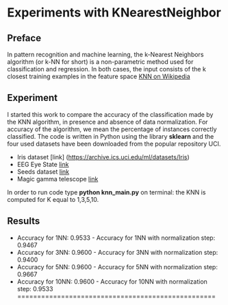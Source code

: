 # Experiments with KNearestNeighbor #

## Preface ##
In pattern recognition and machine learning, the k-Nearest Neighbors algorithm (or k-NN for short) is a non-parametric method used for classification and regression. In both cases, the input consists of the k closest training examples in the feature space
[KNN on Wikipedia](https://en.wikipedia.org/wiki/K-nearest_neighbors_algorithm)

## Experiment ##
I started this work to compare the accuracy of the classification made by the KNN algorithm, in presence and absence of data normalization. For accuracy of the algorithm, we mean the percentage of instances correctly classified.
The code is written in Python using the library **sklearn** and the four used datasets have been downloaded from the popular repository UCI. 
* Iris dataset [link] (https://archive.ics.uci.edu/ml/datasets/Iris)
* EEG Eye State [link](https://archive.ics.uci.edu/ml/datasets/EEG+Eye+State)
* Seeds dataset [link](https://archive.ics.uci.edu/ml/datasets/seeds)
* Magic gamma telescope [link](https://archive.ics.uci.edu/ml/datasets/MAGIC+Gamma+Telescope)

In order to run code type **python knn_main.py** on terminal: the KNN is computed for K equal to 1,3,5,10.

## Results ##

* Accuracy for 1NN: 0.9533 - Accuracy for 1NN with normalization step: 0.9467
* Accuracy for 3NN: 0.9600 - Accuracy for 3NN with normalization step: 0.9400
* Accuracy for 5NN: 0.9600 - Accuracy for 5NN with normalization step: 0.9667
* Accuracy for 10NN: 0.9600 - Accuracy for 10NN with normalization step: 0.9533
==================================================
